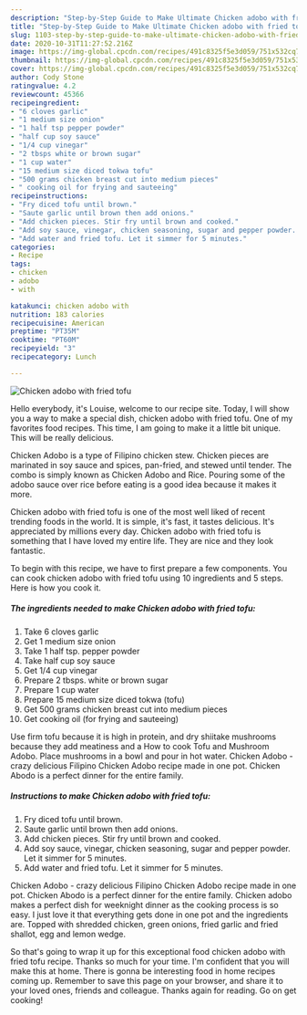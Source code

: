 ```yaml
---
description: "Step-by-Step Guide to Make Ultimate Chicken adobo with fried tofu"
title: "Step-by-Step Guide to Make Ultimate Chicken adobo with fried tofu"
slug: 1103-step-by-step-guide-to-make-ultimate-chicken-adobo-with-fried-tofu
date: 2020-10-31T11:27:52.216Z
image: https://img-global.cpcdn.com/recipes/491c8325f5e3d059/751x532cq70/chicken-adobo-with-fried-tofu-recipe-main-photo.jpg
thumbnail: https://img-global.cpcdn.com/recipes/491c8325f5e3d059/751x532cq70/chicken-adobo-with-fried-tofu-recipe-main-photo.jpg
cover: https://img-global.cpcdn.com/recipes/491c8325f5e3d059/751x532cq70/chicken-adobo-with-fried-tofu-recipe-main-photo.jpg
author: Cody Stone
ratingvalue: 4.2
reviewcount: 45366
recipeingredient:
- "6 cloves garlic"
- "1 medium size onion"
- "1 half tsp pepper powder"
- "half cup soy sauce"
- "1/4 cup vinegar"
- "2 tbsps white or brown sugar"
- "1 cup water"
- "15 medium size diced tokwa tofu"
- "500 grams chicken breast cut into medium pieces"
- " cooking oil for frying and sauteeing"
recipeinstructions:
- "Fry diced tofu until brown."
- "Saute garlic until brown then add onions."
- "Add chicken pieces. Stir fry until brown and cooked."
- "Add soy sauce, vinegar, chicken seasoning, sugar and pepper powder. Let it simmer for 5 minutes."
- "Add water and fried tofu. Let it simmer for 5 minutes."
categories:
- Recipe
tags:
- chicken
- adobo
- with

katakunci: chicken adobo with 
nutrition: 183 calories
recipecuisine: American
preptime: "PT35M"
cooktime: "PT60M"
recipeyield: "3"
recipecategory: Lunch

---
```



![Chicken adobo with fried tofu](https://img-global.cpcdn.com/recipes/491c8325f5e3d059/751x532cq70/chicken-adobo-with-fried-tofu-recipe-main-photo.jpg)

Hello everybody, it's Louise, welcome to our recipe site. Today, I will show you a way to make a special dish, chicken adobo with fried tofu. One of my favorites food recipes. This time, I am going to make it a little bit unique. This will be really delicious.

Chicken Adobo is a type of Filipino chicken stew. Chicken pieces are marinated in soy sauce and spices, pan-fried, and stewed until tender. The combo is simply known as Chicken Adobo and Rice. Pouring some of the adobo sauce over rice before eating is a good idea because it makes it more.

Chicken adobo with fried tofu is one of the most well liked of recent trending foods in the world. It is simple, it's fast, it tastes delicious. It's appreciated by millions every day. Chicken adobo with fried tofu is something that I have loved my entire life. They are nice and they look fantastic.


To begin with this recipe, we have to first prepare a few components. You can cook chicken adobo with fried tofu using 10 ingredients and 5 steps. Here is how you cook it.

<!--inarticleads1-->

##### The ingredients needed to make Chicken adobo with fried tofu:

1. Take 6 cloves garlic
1. Get 1 medium size onion
1. Take 1 half tsp. pepper powder
1. Take half cup soy sauce
1. Get 1/4 cup vinegar
1. Prepare 2 tbsps. white or brown sugar
1. Prepare 1 cup water
1. Prepare 15 medium size diced tokwa (tofu)
1. Get 500 grams chicken breast cut into medium pieces
1. Get  cooking oil (for frying and sauteeing)


Use firm tofu because it is high in protein, and dry shiitake mushrooms because they add meatiness and a How to cook Tofu and Mushroom Adobo. Place mushrooms in a bowl and pour in hot water. Chicken Adobo - crazy delicious Filipino Chicken Adobo recipe made in one pot. Chicken Abodo is a perfect dinner for the entire family. 

<!--inarticleads2-->

##### Instructions to make Chicken adobo with fried tofu:

1. Fry diced tofu until brown.
1. Saute garlic until brown then add onions.
1. Add chicken pieces. Stir fry until brown and cooked.
1. Add soy sauce, vinegar, chicken seasoning, sugar and pepper powder. Let it simmer for 5 minutes.
1. Add water and fried tofu. Let it simmer for 5 minutes.


Chicken Adobo - crazy delicious Filipino Chicken Adobo recipe made in one pot. Chicken Abodo is a perfect dinner for the entire family. Chicken adobo makes a perfect dish for weeknight dinner as the cooking process is so easy. I just love it that everything gets done in one pot and the ingredients are. Topped with shredded chicken, green onions, fried garlic and fried shallot, egg and lemon wedge. 

So that's going to wrap it up for this exceptional food chicken adobo with fried tofu recipe. Thanks so much for your time. I'm confident that you will make this at home. There is gonna be interesting food in home recipes coming up. Remember to save this page on your browser, and share it to your loved ones, friends and colleague. Thanks again for reading. Go on get cooking!
